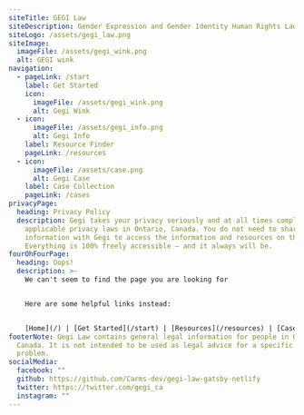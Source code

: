 ```yaml
---
siteTitle: GEGI Law
siteDescription: Gender Expression and Gender Identity Human Rights Law for Ontario Students
siteLogo: /assets/gegi_law.png
siteImage:
  imageFile: /assets/gegi_wink.png
  alt: GEGI wink
navigation:
  - pageLink: /start
    label: Get Started
    icon:
      imageFile: /assets/gegi_wink.png
      alt: Gegi Wink
  - icon:
      imageFile: /assets/gegi_info.png
      alt: Gegi Info
    label: Resource Finder
    pageLink: /resources
  - icon:
      imageFile: /assets/case.png
      alt: Gegi Case
    label: Case Collection
    pageLink: /cases
privacyPage:
  heading: Privacy Policy
  description: Gegi takes your privacy seriously and at all times complies with
    applicable privacy laws in Ontario, Canada. You do not need to share any
    information with Gegi to access the information and resources on this site.
    Everything is 100% freely accessible — and it always will be.
fourOhFourPage:
  heading: Oops!
  description: >-
    We can't seem to find the page you are looking for


    Here are some helpful links instead:


    [Home](/) | [Get Started](/start) | [Resources](/resources) | [Cases](/cases)
footerNote: Gegi Law contains general legal information for people in Ontario,
  Canada. It is not intended to be used as legal advice for a specific legal
  problem.
socialMedia:
  facebook: ""
  github: https://github.com/Carms-dev/gegi-law-gatsby-netlify
  twitter: https://twitter.com/gegi_ca
  instagram: ""
---
```

